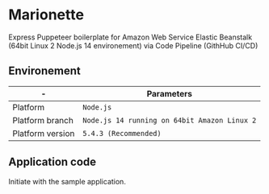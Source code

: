 # Marionette
 Express Puppeteer boilerplate for Amazon Web Service Elastic Beanstalk (64bit Linux 2 Node.js 14 environement) via Code Pipeline (GithHub CI/CD)

## Environement
|-|Parameters|
|-|-|
|Platform|`Node.js`|
|Platform branch|`Node.js 14 running on 64bit Amazon Linux 2`|
|Platform version|`5.4.3 (Recommended)`|

## Application code
Initiate with the sample application.
